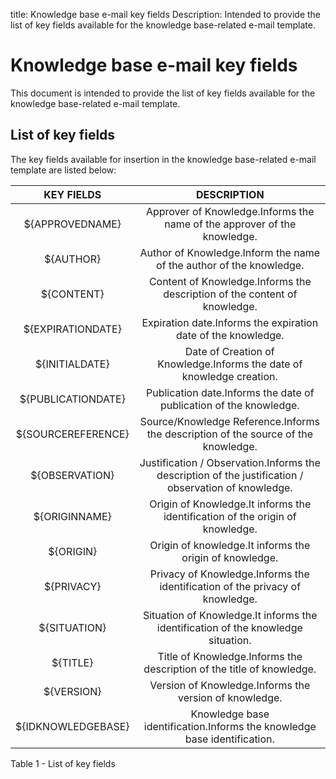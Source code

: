 title: Knowledge base e-mail key fields
Description: Intended to provide the list of key fields available for the knowledge base-related e-mail template.
# Knowledge base e-mail key fields

This document is intended to provide the list of key fields available for the
knowledge base-related e-mail template.

List of key fields
----------------------

The key fields available for insertion in the knowledge base-related e-mail
template are listed below:

|     KEY FIELDS     |                                              DESCRIPTION                                             |
|:------------------:|:----------------------------------------------------------------------------------------------------:|
|   ${APPROVEDNAME}  |               Approver of Knowledge.Informs the name of the approver of the knowledge.               |
|      ${AUTHOR}     |                  Author of Knowledge.Inform the name of the author of the knowledge.                 |
|     ${CONTENT}     |               Content of Knowledge.Informs the description of the content of knowledge.              |
|  ${EXPIRATIONDATE} |                     Expiration date.Informs the expiration date of the knowledge.                    |
|   ${INITIALDATE}   |                 Date of Creation of Knowledge.Informs the date of knowledge creation.                |
| ${PUBLICATIONDATE} |                  Publication date.Informs the date of publication of the knowledge.                  |
| ${SOURCEREFERENCE} |          Source/Knowledge Reference.Informs the description of the source of the knowledge.          |
|   ${OBSERVATION}   | Justification / Observation.Informs the description of the justification / observation of knowledge. |
|    ${ORIGINNAME}   |             Origin of Knowledge.It informs the identification of the origin of knowledge.            |
|      ${ORIGIN}     |                        Origin of knowledge.It informs the origin of knowledge.                       |
|     ${PRIVACY}     |             Privacy of Knowledge.Informs the identification of the privacy of knowledge.             |
|    ${SITUATION}    |           Situation of Knowledge.It informs the identification of the knowledge situation.           |
|      ${TITLE}      |                 Title of Knowledge.Informs the description of the title of knowledge.                |
|     ${VERSION}     |                        Version of Knowledge.Informs the version of knowledge.                        |
| ${IDKNOWLEDGEBASE} |               Knowledge base identification.Informs the knowledge base identification.               |

Table 1 - List of key fields


<!-- !!! tip "About"

    <b>Product/Version:</b> CITSmart | 9.00 &nbsp;&nbsp;
    <b>Updated:</b>01/10/2019 - Anna Martins
